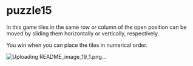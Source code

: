 # puzzle15

In this game tiles in the same row or column of the open position can be moved by sliding them horizontally or vertically, respectively.


You win when you can place the tiles in numerical order.

![Uploading README_image_19_1.png…]()
